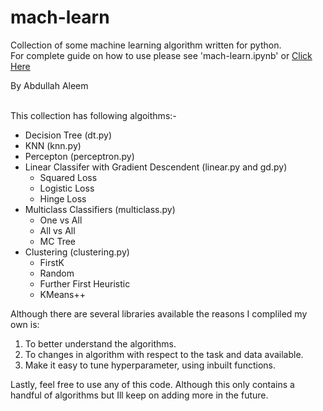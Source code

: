 # mach-learn

Collection of some machine learning algorithm written for python. <br>
For complete guide on how to use please see 'mach-learn.ipynb' or [Click Here](https://github.com/abaleem/mach-learn/blob/master/mach-learn.ipynb)

By Abdullah Aleem <br><br>

This collection has following algoithms:-
* Decision Tree (dt.py)
* KNN (knn.py)
* Percepton (perceptron.py)
* Linear Classifer with Gradient Descendent (linear.py and gd.py)
     * Squared Loss 
     * Logistic Loss
     * Hinge Loss   
* Multiclass Classifiers (multiclass.py)
     * One vs All
     * All vs All
     * MC Tree
* Clustering (clustering.py)
     * FirstK
     * Random
     * Further First Heuristic
     * KMeans++


Although there are several libraries available the reasons I compliled my own is:

1. To better understand the algorithms.
2. To changes in algorithm with respect to the task and data available.
3. Make it easy to tune hyperparameter, using inbuilt functions.

Lastly, feel free to use any of this code. Although this only contains a handful of algorithms but Ill keep on adding more in the future.
